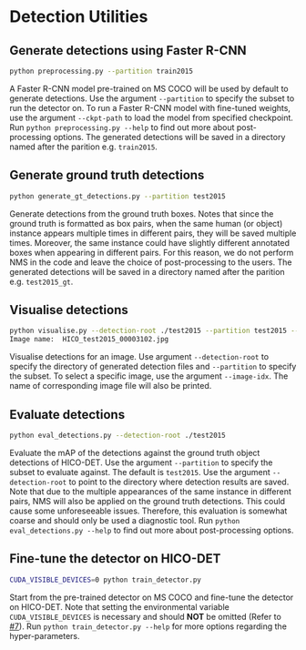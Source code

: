 # Detection Utilities

## Generate detections using Faster R-CNN

```bash
python preprocessing.py --partition train2015
```

A Faster R-CNN model pre-trained on MS COCO will be used by default to generate detections. Use the argument `--partition` to specify the subset to run the detector on. To run a Faster R-CNN model with fine-tuned weights, use the argument `--ckpt-path` to load the model from specified checkpoint. Run `python preprocessing.py --help` to find out more about post-processing options. The generated detections will be saved in a directory named after the parition e.g. `train2015`.

## Generate ground truth detections

```bash
python generate_gt_detections.py --partition test2015
```

Generate detections from the ground truth boxes. Notes that since the ground truth is formatted as box pairs, when the same human (or object) instance appears multiple times in different pairs, they will be saved multiple times. Moreover, the same instance could have slightly different annotated boxes when appearing in different pairs. For this reason, we do not perform NMS in the code and leave the choice of post-processing to the users. The generated detections will be saved in a directory named after the parition e.g. `test2015_gt`. 

## Visualise detections

```bash
python visualise.py --detection-root ./test2015 --partition test2015 --image-idx 3000
Image name:  HICO_test2015_00003102.jpg
```

Visualise detections for an image. Use argument `--detection-root` to specify the directory of generated detection files and `--partition` to specify the subset. To select a specific image, use the argument `--image-idx`. The name of corresponding image file will also be printed.

## Evaluate detections

```bash
python eval_detections.py --detection-root ./test2015
```

Evaluate the mAP of the detections against the ground truth object detections of HICO-DET. Use the argument `--partition` to specify the subset to evaluate against. The default is `test2015`. Use the argument `--detection-root` to point to the directory where detection results are saved. Note that due to the multiple appearances of the same instance in different pairs, NMS will also be applied on the ground truth detections. This could cause some unforeseeable issues. Therefore, this evaluation is somewhat coarse and should only be used a diagnostic tool. Run `python eval_detections.py --help` to find out more about post-processing options.

## Fine-tune the detector on HICO-DET

```bash
CUDA_VISIBLE_DEVICES=0 python train_detector.py
```

Start from the pre-trained detector on MS COCO and fine-tune the detector on HICO-DET. Note that setting the environmental variable `CUDA_VISIBLE_DEVICES` is necessary and should __NOT__ be omitted (Refer to [#7](https://github.com/fredzzhang/hicodet/issues/7)). Run `python train_detector.py --help` for more options regarding the hyper-parameters.